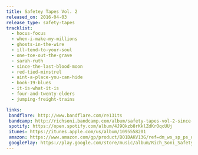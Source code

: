 ```yaml
---
title: Safetey Tapes Vol. 2
released_on: 2016-04-03
release_type: safety-tapes
tracklist:
  - hocus-focus
  - when-i-make-my-millions
  - ghosts-in-the-wire
  - ill-tend-to-your-soul
  - one-toe-out-the-grave
  - sarah-ruth
  - since-the-last-blood-moon
  - red-tied-minstrel
  - aint-a-place-you-can-hide
  - book-19-blues
  - it-is-what-it-is
  - four-and-twenty-elders
  - jumping-freight-trains

links:
 bandflare: http://www.bandflare.com/re131ts
 bandcamp: http://richsoni.bandcamp.com/album/safety-tapes-vol-2-since-the-last-blood-moon
 spotify: https://open.spotify.com/album/4J9Qkzb8rKklZdKrOqcUUj
 itunes: https://itunes.apple.com/us/album/1095558201
 amazon: https://www.amazon.com/gp/product/B01DAKV13G/ref=dm_ws_sp_ps_dp
 googlePlay: https://play.google.com/store/music/album/Rich_Soni_Safety_Tapes_Vol_2_Since_the_Last_Blood?id=Bytz22fstl7pchcw25zkoe4hsv4
---
```

